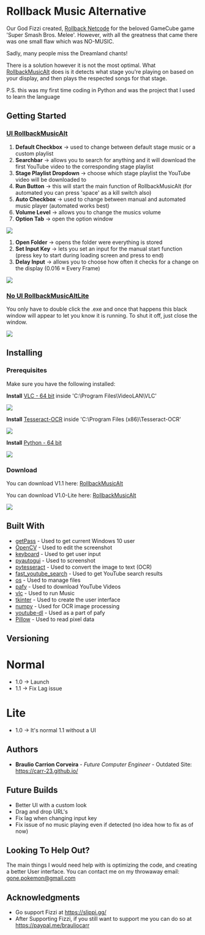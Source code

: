 # Rollback Music Alternative

Our God Fizzi created, [Rollback Netcode](https://slippi.gg/) for the beloved GameCube game 'Super Smash Bros. Melee'.
However, with all the greatness that came there was one small flaw which was NO-MUSIC.

Sadly, many people miss the Dreamland chants!

There is a solution however it is not the most optimal.
What [RollbackMusicAlt](https://github.com/Carr-23/RollbackMusicAlt/releases/tag/1.1) does is it detects what stage you're playing on based on your display, and then plays the respected songs for that stage.

P.S. this was my first time coding in Python and was the project that I used to learn the language

## Getting Started

### [UI RollbackMusicAlt](https://github.com/Carr-23/RollbackMusicAlt/releases/tag/1.1)

1. **Default Checkbox** -> used to change between default stage music or a custom playlist
2. **Searchbar** -> allows you to search for anything and it will download the first YouTube video to the corresponding stage playlist
3. **Stage Playlist Dropdown** -> choose which stage playlist the YouTube video will be downloaded to
4. **Run Button** -> this will start the main function of RollbackMusicAlt (for automated you can press 'space' as a kill switch also)
5. **Auto Checkbox** -> used to change between manual and automated music player (automated works best)
6. **Volume Level** -> allows you to change the musics volume
7. **Option Tab** -> open the option window

![](/images/rollbackPlayer.png)

1. **Open Folder** -> opens the folder were everything is stored
2. **Set Input Key** -> lets you set an input for the manual start function (press key to start during loading screen and press to end)
3. **Delay Input** -> allows you to choose how often it checks for a change on the display (0.016 ≈ Every Frame)

![](/images/option.png)

### [No UI RollbackMusicAltLite](https://github.com/Carr-23/RollbackMusicAlt/releases/tag/1.0-Lite)

You only have to double click the .exe and once that happens this black window will appear to let you know it is running. To shut it off, just close the window.

![](/images/RollbackMusicAltLiteRunning.png)

## Installing

### Prerequisites
Make sure you have the following installed:

**Install** [VLC - 64 bit](https://www.videolan.org/vlc/download-windows.html) inside 'C:\Program Files\VideoLAN\VLC'

![](images/vlc.PNG)

**Install** [Tesseract-OCR](https://tesseract-ocr.github.io/tessdoc/4.0-with-LSTM.html#400-alpha-for-windows) inside 'C:\Program Files (x86)\Tesseract-OCR\'

![](/images/tesseract.PNG)

**Install** [Python - 64 bit](https://www.python.org/downloads/windows/)

![](/images/python.PNG)

### Download

You can download V1.1 here: [RollbackMusicAlt](https://github.com/Carr-23/RollbackMusicAlt/releases/tag/1.1)

You can download V1.0-Lite here: [RollbackMusicAlt](https://github.com/Carr-23/RollbackMusicAlt/releases/tag/1.0-Lite)

![](/images/rollback.PNG)

## Built With

* [getPass](https://docs.python.org/3/library/getpass.html)        - Used to get current Windows 10 user
* [OpenCV](https://pypi.org/project/opencv-python/)                    - Used to edit the screenshot
* [keyboard](https://pypi.org/project/keyboard/)          - Used to get user input
* [pyautogui](https://pypi.org/project/PyAutoGUI/)         - Used to screenshot
* [pytesseract](https://pypi.org/project/pytesseract/)       - Used to convert the image to text (OCR)
* [fast_youtube_search](https://pypi.org/project/fast-youtube-search/)       - Used to get YouTube search results
* [os](https://pythonprogramming.net/python-3-os-module/)       - Used to manage files
* [pafy](https://pypi.org/project/pafy/)       - Used to download YouTube Videos
* [vlc](https://pypi.org/project/python-vlc/)       - Used to run Music
* [tkinter](https://tkdocs.com/tutorial/install.html)       - Used to create the user interface
* [numpy](https://pypi.org/project/numpy/)       - Used for OCR image processing
* [youtube-dl](https://pypi.org/project/youtube_dl/) - Used as a part of pafy
* [Pillow](https://pypi.org/project/Pillow/2.2.2/) - Used to read pixel data


## Versioning

# Normal

* 1.0 -> Launch
* 1.1 -> Fix Lag issue

# Lite

* 1.0 -> It's normal 1.1 without a UI

## Authors

* **Braulio Carrion Corveira** - *Future Computer Engineer* - Outdated Site: https://carr-23.github.io/

## Future Builds
- Better UI with a custom look
- Drag and drop URL's
- Fix lag when changing input key
- Fix issue of no music playing even if detected (no idea how to fix as of now)

## Looking To Help Out?

The main things I would need help with is optimizing the code, and creating a better User interface.
You can contact me on my throwaway email: gone.pokemon@gmail.com

## Acknowledgments

* Go support Fizzi at https://slippi.gg/
* After Supporting Fizzi, if you still want to support me you can do so at https://paypal.me/brauliocarr

